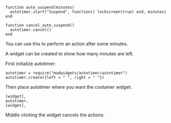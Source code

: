 ```
function auto_suspend(minutes)
  autotimer.start("Suspend", function() lockscreen(true) end, minutes)
end

function cancel_auto_suspend()
  autotimer.cancel()
end
```

You can use this to perform an action after some minutes.

A widget can be created to show how many minutes are left.

First initialize autotimer:

```
autotimer = require("madwidgets/autotimer/autotimer")
autotimer.create({left = " ", right = " "})
```

Then place autotimer where you want the container widget:

```
[widget],
autotimer,
[widget],
```

Middle clicking the widget cancels the actions.